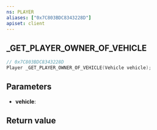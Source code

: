 ```yaml
---
ns: PLAYER
aliases: ["0x7C803BDC8343228D"]
apiset: client
---
```

## _GET_PLAYER_OWNER_OF_VEHICLE

```c
// 0x7C803BDC8343228D
Player _GET_PLAYER_OWNER_OF_VEHICLE(Vehicle vehicle);
```


## Parameters
* **vehicle**:

## Return value

